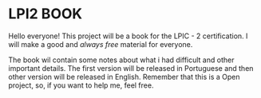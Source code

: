 # LPI2 BOOK

Hello everyone! This project will be a book for the LPIC - 2 certification. I will make a good and *always free* material for everyone. 

The book wil contain some notes about what i had difficult and other important details. The first version will be released in Portuguese and then other version will be released in English. Remember that this is a Open project, so, if you want to help me, feel free.
